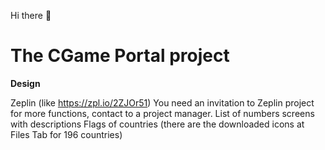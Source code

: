 Hi there :clap:
# The CGame Portal project
**Design**

Zeplin  (like https://zpl.io/2ZJOr51) You need an invitation to Zeplin project for more functions, contact to a project manager.
List of numbers screens with descriptions
Flags of countries (there are the downloaded icons at Files Tab for 196 countries)
